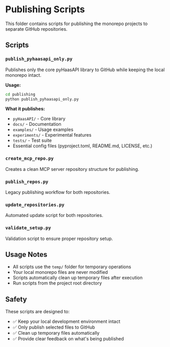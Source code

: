 # Publishing Scripts

This folder contains scripts for publishing the monorepo projects to separate GitHub repositories.

## Scripts

### `publish_pyhaasapi_only.py`
Publishes only the core pyHaasAPI library to GitHub while keeping the local monorepo intact.

**Usage:**
```bash
cd publishing
python publish_pyhaasapi_only.py
```

**What it publishes:**
- `pyHaasAPI/` - Core library
- `docs/` - Documentation
- `examples/` - Usage examples
- `experiments/` - Experimental features
- `tests/` - Test suite
- Essential config files (pyproject.toml, README.md, LICENSE, etc.)

### `create_mcp_repo.py`
Creates a clean MCP server repository structure for publishing.

### `publish_repos.py`
Legacy publishing workflow for both repositories.

### `update_repositories.py`
Automated update script for both repositories.

### `validate_setup.py`
Validation script to ensure proper repository setup.

## Usage Notes

- All scripts use the `temp/` folder for temporary operations
- Your local monorepo files are never modified
- Scripts automatically clean up temporary files after execution
- Run scripts from the project root directory

## Safety

These scripts are designed to:
- ✅ Keep your local development environment intact
- ✅ Only publish selected files to GitHub
- ✅ Clean up temporary files automatically
- ✅ Provide clear feedback on what's being published